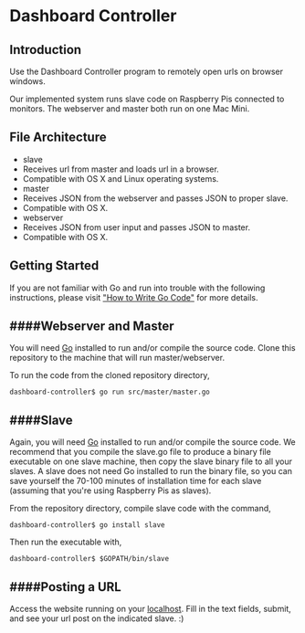 Dashboard Controller 
====================

Introduction
------------------
Use the Dashboard Controller program to remotely open urls on browser windows.

Our implemented system runs slave code on Raspberry Pis connected to monitors. 
The webserver and master both run on one Mac Mini. 


File Architecture
------------------
 - slave 
  - Receives url from master and loads url in a browser. 
  - Compatible with OS X and Linux operating systems. 
 - master
  - Receives JSON from the webserver and passes JSON to proper slave. 
  - Compatible with OS X. 
 - webserver
  - Receives JSON from user input and passes JSON to master. 
  - Compatible with OS X. 


Getting Started
------------------

If you are not familiar with Go and run into trouble with the following instructions, please visit  ["How to Write Go Code"](https://golang.org/doc/code.html) for more details. 

####Webserver and Master
------------------

You will need [Go](https://golang.org/) installed to run and/or compile the source code. 
Clone this repository to the machine that will run master/webserver. 

To run the code from the cloned repository directory, 

    dashboard-controller$ go run src/master/master.go


####Slave
------------------

Again, you will need [Go](https://golang.org/) installed to run and/or compile the source code. We recommend that you compile the slave.go file to produce a binary file executable on one slave machine, then copy the slave binary file to all your slaves. A slave does not need Go installed to run the binary file, so you can save yourself the 70-100 minutes of installation time for each slave (assuming that you're using Raspberry Pis as slaves). 

From the repository directory, compile slave code with the command, 
 
    dashboard-controller$ go install slave

Then run the executable with,
 
    dashboard-controller$ $GOPATH/bin/slave

####Posting a URL
------------------
Access the website running on your [localhost](https://github.com/prezi/dashboard-controller/blob/master/src/webserver/webserver.go#L126). Fill in the text fields, submit, and see your url post on the indicated slave. :) 
